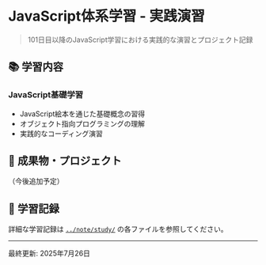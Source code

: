 # JavaScript体系学習 - 実践演習

> 101日目以降のJavaScript学習における実践的な演習とプロジェクト記録

## 📚 学習内容

### JavaScript基礎学習
- JavaScript絵本を通じた基礎概念の習得
- オブジェクト指向プログラミングの理解
- 実践的なコーディング演習

## 🎯 成果物・プロジェクト

（今後追加予定）

## 📝 学習記録

詳細な学習記録は [`../note/study/`](../note/study/) の各ファイルを参照してください。

---

最終更新: 2025年7月26日
